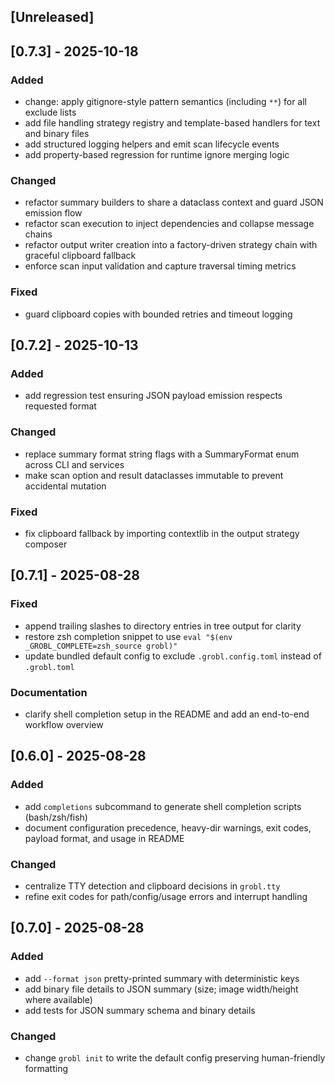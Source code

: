 ## [Unreleased]

## [0.7.3] - 2025-10-18

### Added
- change: apply gitignore-style pattern semantics (including `**`) for all exclude lists
- add file handling strategy registry and template-based handlers for text and binary files
- add structured logging helpers and emit scan lifecycle events
- add property-based regression for runtime ignore merging logic

### Changed
- refactor summary builders to share a dataclass context and guard JSON emission flow
- refactor scan execution to inject dependencies and collapse message chains
- refactor output writer creation into a factory-driven strategy chain with graceful clipboard fallback
- enforce scan input validation and capture traversal timing metrics

### Fixed
- guard clipboard copies with bounded retries and timeout logging

## [0.7.2] - 2025-10-13

### Added
- add regression test ensuring JSON payload emission respects requested format

### Changed
- replace summary format string flags with a SummaryFormat enum across CLI and services
- make scan option and result dataclasses immutable to prevent accidental mutation

### Fixed
- fix clipboard fallback by importing contextlib in the output strategy composer

## [0.7.1] - 2025-08-28

### Fixed
- append trailing slashes to directory entries in tree output for clarity
- restore zsh completion snippet to use `eval "$(env _GROBL_COMPLETE=zsh_source grobl)"`
- update bundled default config to exclude `.grobl.config.toml` instead of `.grobl.toml`

### Documentation
- clarify shell completion setup in the README and add an end-to-end workflow overview

## [0.6.0] - 2025-08-28

### Added
- add `completions` subcommand to generate shell completion scripts (bash/zsh/fish)
- document configuration precedence, heavy-dir warnings, exit codes, payload format, and usage in README

### Changed
- centralize TTY detection and clipboard decisions in `grobl.tty`
- refine exit codes for path/config/usage errors and interrupt handling
## [0.7.0] - 2025-08-28

### Added
- add `--format json` pretty-printed summary with deterministic keys
- add binary file details to JSON summary (size; image width/height where available)
- add tests for JSON summary schema and binary details

### Changed
- change `grobl init` to write the default config preserving human-friendly formatting
